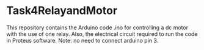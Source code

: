 # Task4RelayandMotor
This repository contains the Arduino code .ino for controlling a dc motor with the use of one relay. 
Also, the electrical circuit required to run the code in Proteus software.
Note: no need to connect arduino pin 3.
